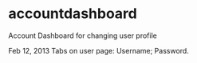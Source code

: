 accountdashboard
================

Account Dashboard for changing user profile

Feb 12, 2013
Tabs on user page: Username; Password.

